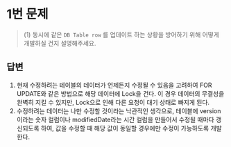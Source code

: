 # 1번 문제
> (1) 동시에 같은 `DB Table row` 를 업데이트 하는 상황을 방어하기 위해 어떻게 개발하실 건지 설명해주세요.


## 답변
1. 현재 수정하려는 테이블의 데이터가 언제든지 수정될 수 있음을 고려하여 FOR UPDATE와 같은 방법으로 해당 데이터에 Lock을 건다. 이 경우 데이터의 무결성을 완벽히 지킬 수 있지만, Lock으로 인해 다른 요청이 대기 상태로 빠지게 된다.
2. 수정하려는 데이터는 나만 수정할 것이라는 낙관적인 생각으로, 테이블에 version이라는 숫자 컬럼이나 modifiedDate라는 시간 컬럼을 만들어서 수정될 때마다 갱신되도록 하여, 값을 수정할 때 해당 값이 동일할 경우에만 수정이 가능하도록 개발한다.